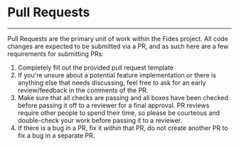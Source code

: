 # Pull Requests

---

Pull Requests are the primary unit of work within the Fides project. All code changes are expected to be submitted via a PR, and as such here are a few requirements for submitting PRs:

1. Completely fill out the provided pull request template
1. If you're unsure about a potential feature implementation or there is anything else that needs discussing, feel free to ask for an early review/feedback in the comments of the PR.
1. Make sure that all checks are passing and all boxes have been checked before passing it off to a reviewer for a final approval. PR reviews require other people to spend their time, so please be courteous and double-check your work before passing it to a reviewer.
1. If there is a bug in a PR, fix it _within_ that PR, do not create another PR to fix a bug in a separate PR.
